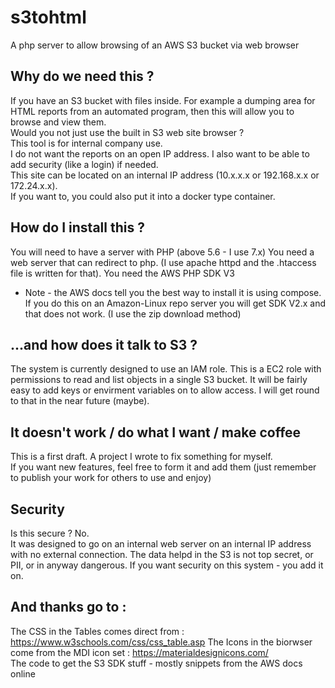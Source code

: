 # s3tohtml
A php server to allow browsing of an AWS S3 bucket via web browser

## Why do we need this ?
If you have an S3 bucket with files inside.  For example a dumping area for HTML reports from an automated program, then this will allow you to browse and view them.  
Would you not just use the built in S3 web site browser ?  
This tool is for internal company use.  
I do not want the reports on an open IP address.  I also want to be able to add security (like a login) if needed.  
This site can be located on an internal IP address (10.x.x.x or 192.168.x.x or 172.24.x.x).  
If you want to, you could also put it into a docker type container.  

## How do I install this ?
You will need to have a server with PHP (above 5.6 - I use 7.x)
You need a web server that can redirect to php.  (I use apache httpd and the .htaccess file is written for that).
You need the AWS PHP SDK V3  
 * Note - the AWS docs tell you the best way to install it is using compose. If you do this on an Amazon-Linux repo server you will get SDK V2.x and that does not work. (I use the zip download method)  

## ...and how does it talk to S3 ?
The system is currently designed to use an IAM role.  This is a EC2 role with permissions to read and list objects in a single S3 bucket.  It will be fairly easy to add keys or envirment variables on to allow access.  I will get round to that in the near future (maybe).

## It doesn't work / do what I want / make coffee
This is a first draft.  A project I wrote to fix something for myself.  
If you want new features, feel free to form it and add them (just remember to publish your work for others to use and enjoy)

## Security
Is this secure ?  No.  
It was designed to go on an internal web server on an internal IP address with no external connection.  The data helpd in the S3 is not top secret, or PII, or in anyway dangerous.  If you want security on this system - you add it on.
  
## And thanks go to :

The CSS in the Tables comes direct from : https://www.w3schools.com/css/css_table.asp
The Icons in the biorwser come from the MDI icon set : https://materialdesignicons.com/  
The code to get the S3 SDK stuff - mostly snippets from the AWS docs online
 
  


